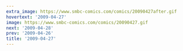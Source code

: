 ```yaml
---
extra_image: https://www.smbc-comics.com/comics/20090427after.gif
hovertext: '2009-04-27'
image: https://www.smbc-comics.com/comics/20090427.gif
next: '2009-04-28'
prev: '2009-04-26'
title: '2009-04-27'
---
```

